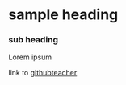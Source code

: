 # sample heading

### sub heading

Lorem ipsum

link to [githubteacher][1]

[1]: https://github.com/githubteacher/
